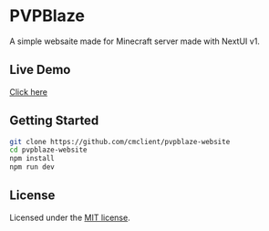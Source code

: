# PVPBlaze

A simple websaite made for Minecraft server made with NextUI v1.

## Live Demo
[Click here](https://pvpblaze.net)

## Getting Started

```bash
git clone https://github.com/cmclient/pvpblaze-website
cd pvpblaze-website
npm install
npm run dev
```

## License
Licensed under the [MIT license](LICENSE).

